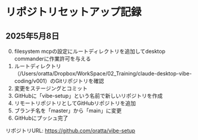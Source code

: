 # リポジトリセットアップ記録

## 2025年5月8日

0. filesystem mcpの設定にルートディレクトリを追加してdesktop commanderに作業許可を与える
1. ルートディレクトリ（/Users/oratta/Dropbox/WorkSpace/02_Training/claude-desktop-vibe-coding/v001）のGitリポジトリを確認
2. 変更をステージングとコミット
3. GitHubに「vibe-setup」という名前で新しいリポジトリを作成
4. リモートリポジトリとしてGitHubリポジトリを追加
5. ブランチ名を「master」から「main」に変更
6. GitHubにプッシュ完了

リポジトリURL: https://github.com/oratta/vibe-setup
